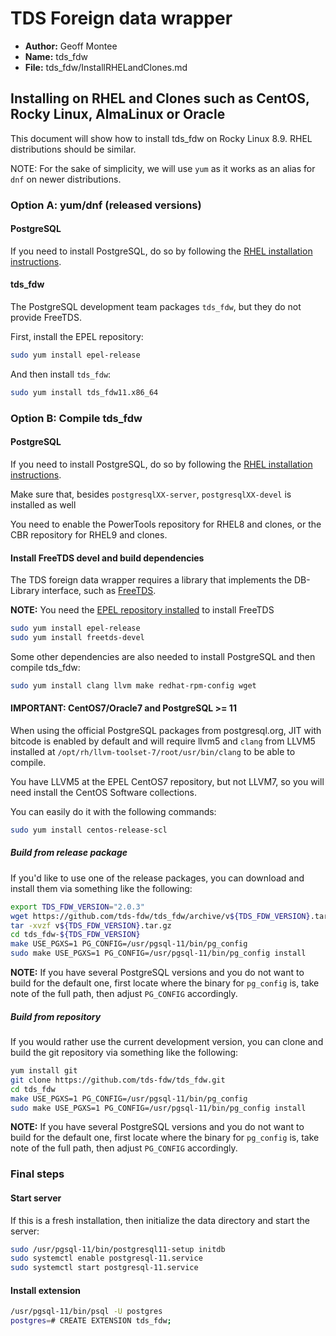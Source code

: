 # TDS Foreign data wrapper

* **Author:** Geoff Montee
* **Name:** tds_fdw
* **File:** tds_fdw/InstallRHELandClones.md


## Installing on RHEL and Clones such as CentOS, Rocky Linux, AlmaLinux or Oracle

This document will show how to install tds_fdw on Rocky Linux 8.9. RHEL distributions should be similar.

NOTE: For the sake of simplicity, we will use `yum` as it works as an alias for `dnf` on newer distributions.

### Option A: yum/dnf (released versions)

#### PostgreSQL

If you need to install PostgreSQL, do so by following the [RHEL installation instructions](https://www.postgresql.org/download/linux/redhat/).

#### tds_fdw

The PostgreSQL development team packages `tds_fdw`, but they do not provide FreeTDS.

First, install the EPEL repository:

```bash
sudo yum install epel-release
```

And then install `tds_fdw`:

```bash
sudo yum install tds_fdw11.x86_64
```

### Option B: Compile tds_fdw

#### PostgreSQL

If you need to install PostgreSQL, do so by following the [RHEL installation instructions](https://www.postgresql.org/download/linux/redhat/).

Make sure that, besides `postgresqlXX-server`, `postgresqlXX-devel` is installed as well

You need to enable the PowerTools repository for RHEL8 and clones, or the CBR repository for RHEL9 and clones.

#### Install FreeTDS devel and build dependencies

The TDS foreign data wrapper requires a library that implements the DB-Library interface,
such as [FreeTDS](http://www.freetds.org).

**NOTE:** You need the [EPEL repository installed](https://fedoraproject.org/wiki/EPEL) to install FreeTDS

```bash
sudo yum install epel-release
sudo yum install freetds-devel
```

Some other dependencies are also needed to install PostgreSQL and then compile tds_fdw:

```bash
sudo yum install clang llvm make redhat-rpm-config wget
```

#### IMPORTANT: CentOS7/Oracle7 and PostgreSQL >= 11

When using the official PostgreSQL packages from postgresql.org, JIT with bitcode is enabled by default and will require llvm5 and `clang` from LLVM5 installed at `/opt/rh/llvm-toolset-7/root/usr/bin/clang` to be able to compile.

You have LLVM5 at the EPEL CentOS7 repository, but not LLVM7, so you will need install the CentOS Software collections.

You can easily do it with the following commands:

```bash
sudo yum install centos-release-scl
```

##### Build from release package

If you'd like to use one of the release packages, you can download and install them via something like the following:

```bash
export TDS_FDW_VERSION="2.0.3"
wget https://github.com/tds-fdw/tds_fdw/archive/v${TDS_FDW_VERSION}.tar.gz
tar -xvzf v${TDS_FDW_VERSION}.tar.gz
cd tds_fdw-${TDS_FDW_VERSION}
make USE_PGXS=1 PG_CONFIG=/usr/pgsql-11/bin/pg_config
sudo make USE_PGXS=1 PG_CONFIG=/usr/pgsql-11/bin/pg_config install
```

**NOTE:** If you have several PostgreSQL versions and you do not want to build for the default one, first locate where the binary for `pg_config` is, take note of the full path, then adjust `PG_CONFIG` accordingly.

##### Build from repository

If you would rather use the current development version, you can clone and build the git repository via something like the following:

```bash
yum install git
git clone https://github.com/tds-fdw/tds_fdw.git
cd tds_fdw
make USE_PGXS=1 PG_CONFIG=/usr/pgsql-11/bin/pg_config
sudo make USE_PGXS=1 PG_CONFIG=/usr/pgsql-11/bin/pg_config install
```

**NOTE:** If you have several PostgreSQL versions and you do not want to build for the default one, first locate where the binary for `pg_config` is, take note of the full path, then adjust `PG_CONFIG` accordingly.

### Final steps

#### Start server 

If this is a fresh installation, then initialize the data directory and start the server:

```bash
sudo /usr/pgsql-11/bin/postgresql11-setup initdb
sudo systemctl enable postgresql-11.service
sudo systemctl start postgresql-11.service
```

#### Install extension

```bash
/usr/pgsql-11/bin/psql -U postgres
postgres=# CREATE EXTENSION tds_fdw;
```
